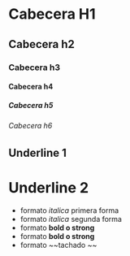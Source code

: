 # Cabecera H1
## Cabecera h2
### Cabecera h3
#### Cabecera h4
##### Cabecera h5
###### Cabecera h6

Underline 1
-----------
Underline 2
=========
- formato *italica* primera forma
- formato _italica_ segunda forma
- formato **bold o strong**
- formato __bold o strong__
- formato ~~tachado ~~

